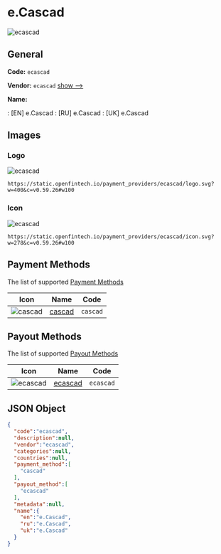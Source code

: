 
# e.Cascad 
![ecascad](https://static.openfintech.io/payment_providers/ecascad/logo.svg?w=400&c=v0.59.26#w100)  

## General 
 
**Code:** `ecascad` 
 
**Vendor:** `ecascad` [show -->](/vendors/ecascad/) 
 
**Name:** 
 
:	[EN] e.Cascad 
:	[RU] e.Cascad 
:	[UK] e.Cascad 
 

## Images 

### Logo 
 
![ecascad](https://static.openfintech.io/payment_providers/ecascad/logo.svg?w=400&c=v0.59.26#w100)  

```
https://static.openfintech.io/payment_providers/ecascad/logo.svg?w=400&c=v0.59.26#w100
```  

### Icon 
 
![ecascad](https://static.openfintech.io/payment_providers/ecascad/icon.svg?w=278&c=v0.59.26#w100)  

```
https://static.openfintech.io/payment_providers/ecascad/icon.svg?w=278&c=v0.59.26#w100
```  

## Payment Methods 
 
The list of supported [Payment Methods](/payment-methods/) 

|Icon|Name|Code| 
|:---:|:---:|:---:| 
|![cascad](https://static.openfintech.io/payment_methods/cascad/icon.svg?w=278&c=v0.59.26#w100) |[cascad](/payment-methods/cascad/)|`cascad`| 
 

## Payout Methods 
 
The list of supported [Payout Methods](/payout-methods/) 

|Icon|Name|Code| 
|:---:|:---:|:---:| 
|![ecascad](https://static.openfintech.io/payout_methods/ecascad/icon.svg?w=278&c=v0.59.26#w40) |[ecascad](payout-methodsecascad/)|`ecascad`| 
 

## JSON Object 

```json
{
  "code":"ecascad",
  "description":null,
  "vendor":"ecascad",
  "categories":null,
  "countries":null,
  "payment_method":[
    "cascad"
  ],
  "payout_method":[
    "ecascad"
  ],
  "metadata":null,
  "name":{
    "en":"e.Cascad",
    "ru":"e.Cascad",
    "uk":"e.Cascad"
  }
}
```  
